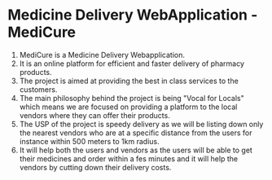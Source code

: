 ﻿# Medicine Delivery WebApplication - MediCure

 1. MediCure is a Medicine Delivery Webapplication.
 2. It is an online platform for efficient and faster delivery of pharmacy products.
 3. The project is aimed at providing the best in class services to the customers.
 4. The main philosophy behind the project is being "Vocal for Locals" which means we are focused on providing a platform to the local vendors where they can offer their products.
 5. The USP of the project is speedy delivery as we will be listing down only the nearest vendors who are at a specific distance from the users for instance within 500 meters to 1km radius.
 6. It will help both the users and vendors as the users will be able to get their medicines and order within a fes minutes and it will help the vendors by cutting down their delivery costs.
